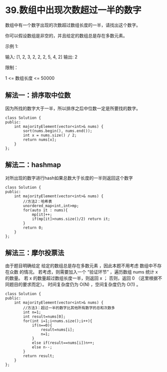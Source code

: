 # 39.数组中出现次数超过一半的数字

数组中有一个数字出现的次数超过数组长度的一半，请找出这个数字。

你可以假设数组是非空的，并且给定的数组总是存在多数元素。

示例 1:

输入: [1, 2, 3, 2, 2, 2, 5, 4, 2]
输出: 2


限制：

1 <= 数组长度 <= 50000

## 解法一：排序取中位数

因为所找的数字大于一半，所以排序之后中位数一定是所要找的数字。

```
class Solution {
public:
    int majorityElement(vector<int>& nums) {
        sort(nums.begin(), nums.end());
        int x = nums.size() / 2;
        return nums[x];
    }
};
```

## 解法二：hashmap

对所出现的数字进行hash如果总数大于长度的一半则返回这个数字

```
class Solution {
public:
    int majorityElement(vector<int>& nums) {
        //方法2：哈希表
        unordered_map<int,int>mp;
        for(auto it : nums){
            mp[it]++;
            if(mp[it]>nums.size()/2) return it;
        }
        return 0;
    }
};
```

## 解法三：摩尔投票法

由于题目明确给定 给定的数组总是存在多数元素 ，因此本题不用考虑 数组中不存在众数 的情况。
若考虑，则需要加入一个 “验证环节” ，遍历数组 nums 统计 x 的数量。
若 x 的数量超过数组长度一半，则返回 x ；
否则，返回 0 （这里根据不同题目的要求而定）。
时间复杂度仍为 O(N) ，空间复杂度仍为 O(1) 。

```
class Solution {
public:
    int majorityElement(vector<int>& nums) {
        //方法3：超过一半的数字比其他所有数字的总和次数多
        int n=1;
        int result=nums[0];
        for(int i=1;i<nums.size();i++){
            if(n==0){
                result=nums[i];
                n=1;
            }
            else if(result==nums[i])n++;
            else n--;
        }
        return result;
    }
};
```









